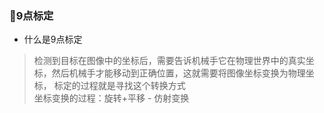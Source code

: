 ### 🐍9点标定
* 什么是9点标定
> 检测到目标在图像中的坐标后，需要告诉机械手它在物理世界中的真实坐标，然后机械手才能移动到正确位置，这就需要将图像坐标变换为物理坐标，
标定的过程就是寻找这个转换方式  
> 坐标变换的过程：旋转+平移 - 仿射变换


